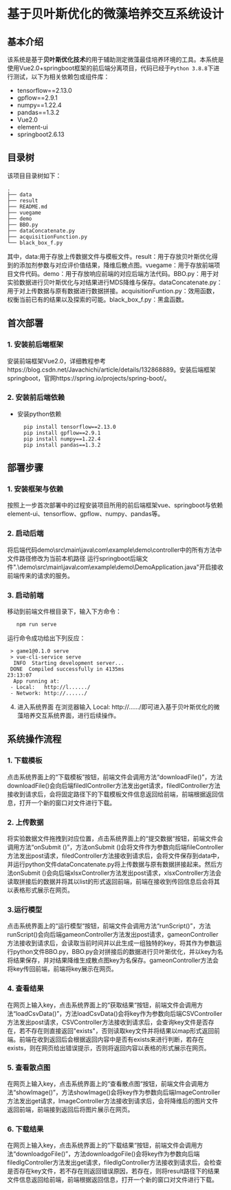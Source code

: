 # 基于贝叶斯优化的微藻培养交互系统设计
## 基本介绍
该系统是基于**贝叶斯优化技术**的用于辅助测定微藻最佳培养环境的工具。本系统是使用Vue2.0+springboot框架的前后端分离项目，代码已经于`Python 3.8.8`下进行测试，以下为相关依赖包或组件库：

* tensorflow==2.13.0
* gpflow==2.9.1
* numpy==1.22.4
* pandas==1.3.2
* Vue2.0
* element-ui
* springboot2.6.13

## 目录树
该项目目录树如下：

```
.
├── data
├── result
├── README.md
├── vuegame
├── demo
├── BBO.py
├── dataConcatenate.py
├── acquisitionFunction.py
└── black_box_f.py
```
其中，data:用于存放上传数据文件与模板文件。result：用于存放贝叶斯优化得到的添加剂参数与对应评价值结果，降维后散点图。vuegame：用于存放前端项目文件代码。demo：用于存放响应前端的对应后端方法代码。BBO.py：用于对实验数据进行贝叶斯优化与对结果进行MDS降维与保存。dataConcatenate.py：用于对上传数据与原有数据进行数据拼接。acquisitionFuntion.py：效用函数，权衡当前已有的结果以及探索的可能。black_box_f.py：黑盒函数。

## 首次部署
### 1. 安装前后端框架
安装前端框架Vue2.0，详细教程参考https://blog.csdn.net/Javachichi/article/details/132868889。安装后端框架springboot，官网https://spring.io/projects/spring-boot/。

### 2. 安装前后端依赖

* 安装python依赖

        pip install tensorflow==2.13.0
        pip install gpflow==2.9.1
        pip install numpy==1.22.4
        pip install pandas==1.3.2
       
## 部署步骤

### 1. 安装框架与依赖
按照上一步首次部署中的过程安装项目所用的前后端框架vue、springboot与依赖element-ui、tensorflow、gpflow、numpy、pandas等。
### 2. 启动后端
将后端代码demo\src\main\java\com\example\demo\controller中的所有方法中文件路径修改为当前本机路径
运行springboot后端文件".\demo\src\main\java\com\example\demo\DemoApplication.java"开启接收前端传来的请求的服务。
### 3. 启动前端
移动到前端文件根目录下，输入下方命令：

       npm run serve
运行命令成功给出下列反应：

     > game1@0.1.0 serve
     > vue-cli-service serve
      INFO  Starting development server...
     DONE  Compiled successfully in 4135ms                                                                                                                       23:13:07
      App running at:
     - Local:   http://l....../
     - Network: http://....../
4. 进入系统界面
在浏览器输入 Local: http://....../即可进入基于贝叶斯优化的微藻培养交互系统界面，进行后续操作。

## 系统操作流程

### 1. 下载模板
点击系统界面上的“下载模板”按钮，前端文件会调用方法“downloadFile()”，方法downloadFile()会向后端filedlController方法发出get请求，filedlController方法接收到请求后，会将固定路径下的下载模板文件信息返回给前端，前端根据返回信息，打开一个新的窗口对文件进行下载。
### 2. 上传数据
将实验数据文件拖拽到对应位置，点击系统界面上的“提交数据“按钮，前端文件会调用方法“onSubmit ()”，方法onSubmit ()会将文件作为参数向后端fileController方法发出post请求，filedController方法接收到请求后，会将文件保存到data中，并运行python文件dataConcatenate.py将上传数据与原有数据拼接起来。然后方法onSubmit ()会向后端xlsxController方法发出post请求，xlsxController方法会读取拼接后的数据并将其以list的形式返回前端，前端在接收到传回信息后会将其以表格形式展示在网页。
### 3.运行模型
点击系统界面上的“运行模型“按钮，前端文件会调用方法“runScript()”，方法runScript()会向后端gameonController方法发出post请求，gameonController方法接收到请求后，会读取当前时间并以此生成一组独特的key，将其作为参数运行python文件BBO.py，BBO.py会对拼接后的数据进行贝叶斯优化，并以key为名将结果保存，并对结果降维生成散点图key为名保存。gameonController方法会将key传回前端，前端将key展示在网页。
### 4. 查看结果
在网页上输入key，点击系统界面上的“获取结果“按钮，前端文件会调用方法“loadCsvData()”，方法loadCsvData()会将key作为参数向后端CSVController方法发出post请求，CSVController方法接收到请求后，会查询key文件是否存在，若不存在则直接返回"exists"，否则读取key文件并将结果以map形式返回前端。前端在收到返回后会根据返回内容中是否有exists来进行判断，若存在exists，则在网页给出错误提示，否则将返回内容以表格的形式展示在网页。
### 5. 查看散点图
在网页上输入key，点击系统界面上的“查看散点图“按钮，前端文件会调用方法“showImage()”，方法showImage()会将key作为参数向后端ImageController方法发出get请求，ImageController方法接收到请求后，会将降维后的图片文件返回前端，前端接到返回后将图片展示在网页。
### 6. 下载结果
在网页上输入key，点击系统界面上的“下载结果“按钮，前端文件会调用方法“downloadgoFile()”，方法downloadgoFile()会将key作为参数向后端filedlgController方法发出get请求，filedlgController方法接收到请求后，会检查是否存在key文件，若不存在则返回错误原因，若存在，则将result路径下的结果文件信息返回给前端，前端根据返回信息，打开一个新的窗口对文件进行下载。